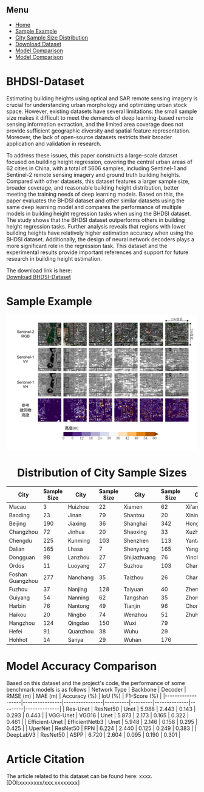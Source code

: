## Menu

- [Home](#BHDSI-Dataset)
- [Sample Example](#Sample-Example)
- [City Sample Size Distribution](#Distribution-of-City-Sample-Sizes)
- [Download Dataset](https://drive.google.com/drive/folders/1551nlQeoTB8cBbvT362jnfz70GOhIfU5?usp=sharing)
- [Model Comparison](#Model-Accuracy-Comparison)
- [Model Comparison](#Article-Citation)

# BHDSI-Dataset

Estimating building heights using optical and SAR remote sensing imagery is crucial for understanding urban morphology and optimizing urban stock space. However, existing datasets have several limitations: the small sample size makes it difficult to meet the demands of deep learning-based remote sensing information extraction, and the limited area coverage does not provide sufficient geographic diversity and spatial feature representation. Moreover, the lack of open-source datasets restricts their broader application and validation in research.

To address these issues, this paper constructs a large-scale dataset focused on building height regression, covering the central urban areas of 62 cities in China, with a total of 5606 samples, including Sentinel-1 and Sentinel-2 remote sensing imagery and ground truth building heights. Compared with other datasets, this dataset features a larger sample size, broader coverage, and reasonable building height distribution, better meeting the training needs of deep learning models. Based on this, the paper evaluates the BHDSI dataset and other similar datasets using the same deep learning model and compares the performance of multiple models in building height regression tasks when using the BHDSI dataset. The study shows that the BHDSI dataset outperforms others in building height regression tasks. Further analysis reveals that regions with lower building heights have relatively higher estimation accuracy when using the BHDSI dataset. Additionally, the design of neural network decoders plays a more significant role in the regression task. This dataset and the experimental results provide important references and support for future research in building height estimation.

The download link is here:  
[Download BHDSI-Dataset](https://drive.google.com/drive/folders/1551nlQeoTB8cBbvT362jnfz70GOhIfU5?usp=sharing)

# Sample Example
![sample](https://github.com/tuuuuuuring/BHDSI-Dataset/blob/main/%E5%B8%83%E5%B1%801gai.png)

<center>

# Distribution of City Sample Sizes

| City        | Sample Size | City        | Sample Size | City        | Sample Size | City        | Sample Size |
|-------------|-------------|-------------|-------------|-------------|-------------|-------------|-------------|
| Macau       | 3           | Huizhou     | 22          | Xiamen      | 62          | Xi'an       | 104         |
| Baoding     | 23          | Jinan       | 79          | Shantou     | 20          | Xining      | 16          |
| Beijing     | 190         | Jiaxing     | 36          | Shanghai    | 342         | Hong Kong   | 31          |
| Changzhou   | 72          | Jinhua      | 20          | Shaoxing    | 33          | Xuzhou      | 33          |
| Chengdu     | 225         | Kunming     | 103         | Shenzhen    | 113         | Yantai      | 65          |
| Dalian      | 165         | Lhasa       | 7           | Shenyang    | 165         | Yangzhou    | 13          |
| Dongguan    | 98          | Lanzhou     | 27          | Shijiazhuang| 76          | Yinchuan    | 12          |
| Ordos       | 11          | Luoyang     | 27          | Suzhou      | 103         | Changchun   | 103         |
| Foshan Guangzhou | 277    | Nanchang    | 35          | Taizhou     | 26          | Changsha    | 98          |
| Fuzhou      | 37          | Nanjing     | 128         | Taiyuan     | 40          | Zhengzhou   | 147         |
| Guiyang     | 54          | Nanning     | 62          | Tangshan    | 35          | Zhongshan   | 19          |
| Harbin      | 76          | Nantong     | 49          | Tianjin     | 96          | Chongqing   | 199         |
| Haikou      | 20          | Ningbo      | 74          | Wenzhou     | 51          | Zhuhai      | 20          |
| Hangzhou    | 124         | Qingdao     | 150         | Wuxi        | 79          |             |             |
| Hefei       | 91          | Quanzhou    | 38          | Wuhu        | 29          |             |             |
| Hohhot      | 14          | Sanya       | 29          | Wuhan       | 176         |             |             |

</center>

# Model Accuracy Comparison
Based on this dataset and the project's code, the performance of some benchmark models is as follows
| Network Type      | Backbone       | Decoder        | RMSE (m) | MAE (m) | Accuracy (%) | IoU (%) | F1-Score (%) |
|-------------------|----------------|----------------|----------|---------|--------------|---------|--------------|
| Res-Unet          | ResNet50       | Unet           | 5.988    | 2.443   | 0.143        | 0.293   | 0.443        |
| VGG-Unet          | VGG16          | Unet           | 5.873    | 2.173   | 0.165        | 0.322   | 0.461        |
| Efficient-Unet    | EfficientNetb3 | Unet           | 5.948    | 2.146   | 0.158        | 0.295   | 0.425        |
| UperNet           | ResNet50       | FPN            | 6.224    | 2.440   | 0.125        | 0.249   | 0.383        |
| DeepLabV3         | ResNet50       | ASPP           | 6.720    | 2.604   | 0.095        | 0.190   | 0.301        |

# Article Citation

The article related to this dataset can be found here:
xxxx. [DOI:xxxxxxxx/xxx.xxxxxxxx]
